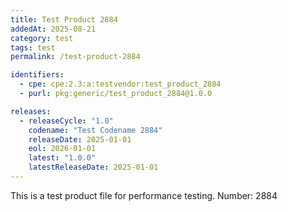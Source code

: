 ```yaml
---
title: Test Product 2884
addedAt: 2025-08-21
category: test
tags: test
permalink: /test-product-2884

identifiers:
  - cpe: cpe:2.3:a:testvendor:test_product_2884
  - purl: pkg:generic/test_product_2884@1.0.0

releases:
  - releaseCycle: "1.0"
    codename: "Test Codename 2884"
    releaseDate: 2025-01-01
    eol: 2026-01-01
    latest: "1.0.0"
    latestReleaseDate: 2025-01-01
---
```


This is a test product file for performance testing. Number: 2884
